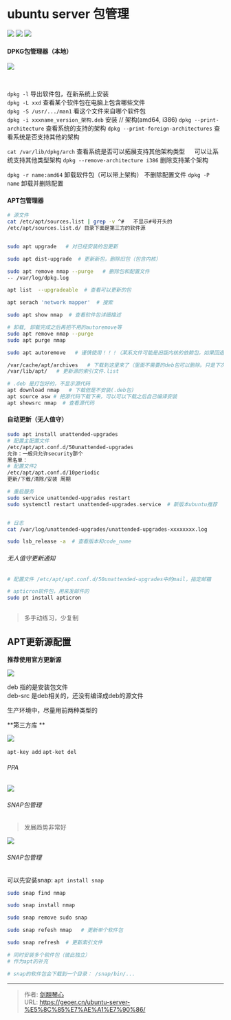 # ubuntu server 包管理




<img src="http://image.xpshuai.cn/20200126205055895_1655667133.png" />

<img src="http://image.xpshuai.cn/20200126210117946_1080742536.png" />

<img src="http://image.xpshuai.cn/20200126210349356_2002672330.png" />


#### DPKG包管理器（本地）
<img src="http://image.xpshuai.cn/20200126210801883_1750439429.png" />

​     

`dpkg -l` 导出软件包，在新系统上安装   
`dpkg -L xxd`  查看某个软件包在电脑上包含哪些文件  
`dpkg -S /usr/.../man1`  看这个文件来自哪个软件包  
`dpkg -i xxxname_version_架构.deb` 安装      // 架构(amd64, i386)
`dpkg --print-architecture`  查看系统的支持的架构 
`dpkg --print-foreign-architectures`   查看系统是否支持其他的架构    

`cat /var/lib/dpkg/arch`   查看系统是否可以拓展支持其他架构类型
 `  `  可以让系统支持其他类型架构
`dpkg --remove-architecture i386`   删除支持某个架构

`dpkg -r name:amd64`  卸载软件包（可以带上架构） 不删除配置文件
`dpkg -P name`   卸载并删除配置





#### APT包管理器  


```bash
# 源文件
cat /etc/apt/sources.list | grep -v ^#   不显示#号开头的  
/etc/apt/sources.list.d/ 目录下面是第三方的软件源 


sudo apt upgrade   # 对已经安装的包更新

sudo apt dist-upgrade  # 更新新包，删除旧包（包含内核）

sudo apt remove nmap --purge   # 删除包和配置文件 
-- /var/log/dpkg.log  

apt list  --upgradeable  # 查看可以更新的包

apt serach 'network mapper'  # 搜索

sudo apt show nmap  # 查看软件包详细描述  

# 卸载, 卸载完成之后再把不用的autoremove等
sudo apt remove nmap --purge
sudo apt purge nmap

sudo apt autoremove   # 谨慎使用！！！（某系文件可能是旧版内核的依赖包，如果回退老版本可能会出现问题）

/var/cache/apt/archives   # 下载到这里来了（里面不需要的deb包可以删除。只是下次再次需要的时候重新下载）
/var/lib/apt/   # 更新源的索引文件.list

# .deb 是打包好的，不显示源代码
apt download nmap   # 下载但是不安装(.deb包)   
apt source asw # 把源代码下载下来，可以可以下载之后自己编译安装  
apt showsrc nmap  # 查看源代码  


```



#### 自动更新（无人值守）  
```bash
sudo apt install unattended-upgrades
# 配置主配置文件
/etc/apt/apt.conf.d/50unattended-upgrades
允许：一般只允许security那个  
黑名单：
# 配置文件2
/etc/apt/apt.conf.d/10periodic
更新/下载/清除/安装 周期

# 重启服务
sudo service unattended-upgrades restart
sudo systemctl restart unattended-upgrades.service  # 新版本ubuntu推荐


# 日志
cat /var/log/unattended-upgrades/unattended-upgrades-xxxxxxxx.log

sudo lsb_release -a  # 查看版本和code_name
```


###### 无人值守更新通知
```bash
# 配置文件 /etc/apt/apt.conf.d/50unattended-upgrades中的mail，指定邮箱

# apticron软件包，用来发邮件的
sudo pt install apticron



```



> 多手动练习，少复制






## APT更新源配置
**推荐使用官方更新源**  

<img src="http://image.xpshuai.cn/20200127152919657_1859338354.png" />

deb   指的是安装包文件  
deb-src  是deb相关的，还没有编译成deb的源文件  

生产环境中，尽量用前两种类型的  

**第三方库  **

<img src="http://image.xpshuai.cn/20200127153629331_1188888659.png" />

`apt-key add`
`apt-ket del`


###### PPA
<img src="http://image.xpshuai.cn/20200127154253164_223311205.png" />



###### SNAP包管理 
> 发展趋势非常好

<img src="http://image.xpshuai.cn/20200127155257588_792061499.png" />


###### SNAP包管理

可以先安装snap: `apt install snap`  

```bash
sudo snap find nmap

sudo snap install nmap

sudo snap remove sudo snap

sudo snap refesh nmap   # 更新单个软件包

sudo snap refresh  # 更新索引文件

# 同时安装多个软件包（彼此独立）  
# 作为apt的补充

# snap的软件包会下载到一个目录： /snap/bin/...

```











---

> 作者: [剑胆琴心](http://geoer.cn)  
> URL: https://geoer.cn/ubuntu-server-%E5%8C%85%E7%AE%A1%E7%90%86/  

